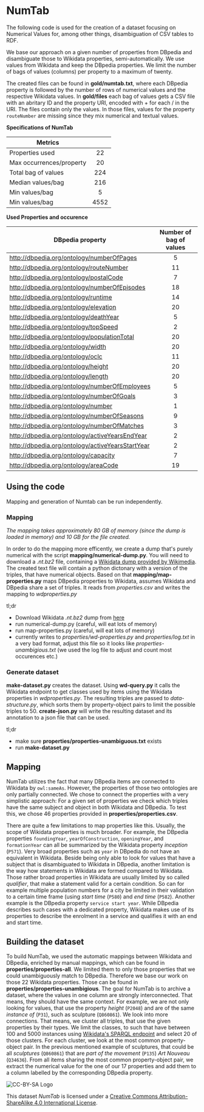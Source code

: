 NumTab
======

The following code is used for the creation of a dataset focusing on Numerical Values for, among other things, disambiguation of CSV tables to RDF. 

We base our approach on a given number of properties from DBpedia and disambiguate those to Wikidata properties, semi-automatically. We use values from Wikidata and keep the DBpedia properties. We limit the number of bags of values (columns) per property to a maximum of twenty.

The created files can be found in **gold/numtab.txt**, where each DBpedia property is followed by the number of rows of numerical values and the respective Wikidata values. In **gold/files** each bag of values gets a CSV file with an abritary ID and the property URI, encoded with + for each / in the URI. The files contain only the values. In those files, values for the property `routeNumber` are missing since they mix numerical and textual values.

**Specifications of NumTab**

| Metrics		 		    |      |
| --------------------------|:----:|
| Properties used  		    | 22   |
| Max occurrences/property  | 20   |
| Total bag of values       | 224  |
| Median values/bag 		| 216  |
| Min values/bag 			| 5    |
| Min values/bag 			| 4552 |


**Used Properties and occurence**

|DBpedia property 		   | Number of bag of values |
|--------------------------|:-----------------------:|
|http://dbpedia.org/ontology/numberOfPages | 5 |
|http://dbpedia.org/ontology/routeNumber | 11|
|http://dbpedia.org/ontology/postalCode | 7|
|http://dbpedia.org/ontology/numberOfEpisodes | 18 |
|http://dbpedia.org/ontology/runtime | 14 |
|http://dbpedia.org/ontology/elevation | 20 |
|http://dbpedia.org/ontology/deathYear | 5 |
|http://dbpedia.org/ontology/topSpeed | 2 |
|http://dbpedia.org/ontology/populationTotal | 20 |
|http://dbpedia.org/ontology/width | 20 |
|http://dbpedia.org/ontology/oclc | 11 |
|http://dbpedia.org/ontology/height | 20 |
|http://dbpedia.org/ontology/length | 20 |
|http://dbpedia.org/ontology/numberOfEmployees | 5 |
|http://dbpedia.org/ontology/numberOfGoals | 3 |
|http://dbpedia.org/ontology/number | 1 |
|http://dbpedia.org/ontology/numberOfSeasons | 9 |
|http://dbpedia.org/ontology/numberOfMatches | 3 |
|http://dbpedia.org/ontology/activeYearsEndYear | 2 |
|http://dbpedia.org/ontology/activeYearsStartYear | 2 |
|http://dbpedia.org/ontology/capacity | 7 |
|http://dbpedia.org/ontology/areaCode | 19|


## Using the code

Mapping and generation of Numtab can be run independently.

### Mapping
*The mapping takes approximately 80 GB of memory (since the dump is loaded in memory) and 10 GB for the file created.*

In order to do the mapping more efficently, we create a dump that's purely numerical with the script **mapping/numerical-dump.py**. You will need to download a *.nt.bz2* file, containing a [Wikidata dump provided by Wikimedia](https://dumps.wikimedia.org/wikidatawiki/). The created text file will contain a python dictonary with a version of the triples, that have numerical objects. Based on that **mapping/map-properties.py** maps DBpedia properties to Wikidata, assumes Wikidata and DBpedia share a set of triples. It reads from *properties.csv* and writes the mapping to *wdproperties.py*

tl;dr
- Download Wikidata *.nt.bz2* dump from [here](https://dumps.wikimedia.org/wikidatawiki/)
- run numerical-dump.py (careful, will eat lots of memory)
- run map-properties.py (careful, will eat lots of memory)
- currently writes to *properties/wd-properties.py* and *properties/log.txt* in a very bad format, adjust this file so it looks like *properties-unambigious.txt* (we used the log file to adjust and count most occurences etc.) 

### Generate dataset
**make-dataset.py** creates the dataset. Using **wd-query.py** it calls the Wikidata endpoint to get classes used by items using the Wikidata properties in *wdproperties.py*. The resulting triples are passed to *data-structure.py*, which sorts them by property-object pairs to limit the possible triples to 50. **create-json.py** will write the resulting dataset and its annotation to a json file that can be used.

tl;dr
- make sure **properties/properties-unambiguous.txt** exists
- run **make-dataset.py**


## Mapping 

NumTab utilizes the fact that many DBpedia items are connected to Wikidata by `owl:sameAs`. However, the properties of those two ontologies are only partially connected. We chose to connect the properties with a very simplistic approach: For a given set of properties we check which triples have the same subject and object in both Wikidata and DBpedia. To test this, we chose 46 properties provided in **properties/properties.csv**.

There are quite a few limitations to map properties like this. Usually, the scope of Wikidata properties is much broader. For example, the DBpedia properties `foundingYear`, `yearOfConstruction`, `openingYear`, and `formationYear` can all be summarized by the Wikidata property *inception* (`P571`). Very broad properties such as `year` in DBpedia do not have an equivalent in Wikidata. Beside being only able to look for values that have a subject that is disambiguated to Wikidata in DBpedia, another limitation is the way how statements in Wikidata are formed compared to Wikidata. Those rather broad properties in Wikidata are usually limited by so called *qualifier*, that make a statement valid for a certain condition. So can for example multiple population numbers for a city be limited in their validation to a certain time frame (using *start time* (`P580`) and *end time* (`P582`). Another example is the DBpedia property `service start year`. While DBpedia describes such cases with a dedicated property, Wikidata makes use of its properties to describe the enrolment in a service and qualifies it with an end and start time.

## Building the dataset
To build NumTab, we used the automatic mappings between Wikidata and DBpedia, enriched by manual mappings, which can be found in **properties/properties-all**.
We limited them to only those properties that we could unambiguously match to DBpedia. Therefore we base our work on those $22$ Wikidata properties. Those can be found in **properties/properties-unambigious**.
The goal for NumTab is to archive a dataset, where the values in one column are strongly interconnected. That means, they should have the same context. For example, we are not only looking for values, that use the property *height* (`P2048`) and are of the same *instance of* (`P31`), such as sculpture (`Q860861`). We look into more connections. 
That means, we cluster all triples, that use the given properties by their types. We limit the classes, to such that have between 100 and 5000 instances using [Wikidata's SPARQL endpoint](https://query.wikidata.org/) and select 20 of those clusters. For each cluster, we look at the most common property-object pair. In the previous mentioned example of sculptures, that could be all *sculptures* (`Q860861`) that are *part of the movement* (`P135`) *Art Nouveau* (`Q34636`). From all items sharing the most common property-object pair, we extract the numerical value for the one of our 17 properties and add them to a column labelled by the corresponding DBpedia property.



![CC-BY-SA Logo](https://licensebuttons.net/l/by-sa/4.0/88x31.png)

This dataset *NumTab* is licensed under a [Creative Commons Attribution-ShareAlike 4.0 International License](https://creativecommons.org/licenses/by-sa/4.0/).

